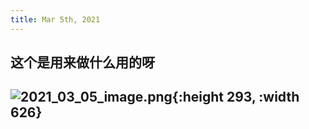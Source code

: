 ```yaml
---
title: Mar 5th, 2021
---
```


## 这个是用来做什么用的呀
## ![2021_03_05_image.png](https://cdn.logseq.com/%2Fda7eb4a2-7001-4d09-9753-f3c5f03d3b66adcc76b8-750a-494f-8f2f-3e0f4ca6b8e42021_03_05_image.png?Expires=4768552028&Signature=Fv4EG85rvqsB0B64ERyxCE-u5yx1N56uEYmZ75j2cxEzJ~i1MwwTTxRVEBb7REfEGdRH1Mf0y1eUlZrL8Xd-nXdceNN99NeDLHKBUkO8SzPGS6lbe1Famn5Fm0fnGNCTjz-mBhjEK5LOtpN~sH4gv78V8p8WSpIlBTrjZTmPfEnQv72IFeHM5LrmuhP1kNOM89OJ2QnPExNrioj3Z12syU1a-Rl3nHxgWYanIO6n7l~EErs3i0SMY~sM1h8GBIT~QtjhDw81s3XAYBV4MJDa2uz2XATBnWiU9jVEvG6b8tICkihLaoGo19CvILDjd26tt50oneaADmPvqoWa3W~cmA__&Key-Pair-Id=APKAJE5CCD6X7MP6PTEA){:height 293, :width 626}
